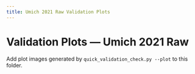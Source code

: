 ```yaml
---
title: Umich 2021 Raw Validation Plots
---
```


# Validation Plots — Umich 2021 Raw

Add plot images generated by `quick_validation_check.py --plot` to this folder.
